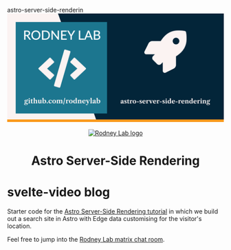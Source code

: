 astro-server-side-renderin<img src="./images/rodneylab-github-astro-server-side-rendering.png" alt="Rodney Lab svelte-video-blog Github banner">

<p align="center">
  <a aria-label="Open Rodney Lab site" href="https://rodneylab.com" rel="nofollow noopener noreferrer">
    <img alt="Rodney Lab logo" src="https://rodneylab.com/assets/icon.png" width="60" />
  </a>
</p>
<h1 align="center">
  Astro Server-Side Rendering
</h1>

# svelte-video blog

Starter code for the <a aria-label="Open Rodney Lab Plus Tutorial on Astro Server Sde Rendering" href="https://plus.rodneylab.com/tutorials/svelte-video-blog">Astro Server-Side Rendering tutorial</a> in which we build out a search site in Astro with Edge data customising for the visitor's location.

Feel free to jump into the [Rodney Lab matrix chat room](https://matrix.to/#/%23rodney:matrix.org).